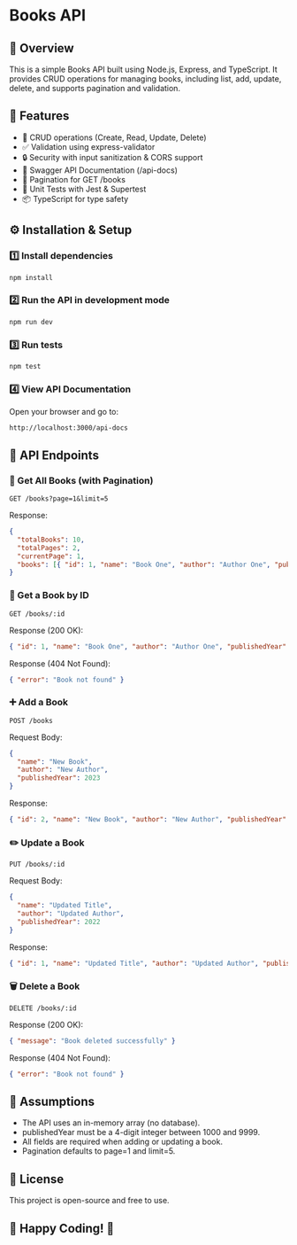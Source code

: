 # Books API

## 📌 Overview

This is a simple Books API built using Node.js, Express, and TypeScript. It provides CRUD operations for managing books, including list, add, update, delete, and supports pagination and validation.

## 🚀 Features

- 📄 CRUD operations (Create, Read, Update, Delete)
- ✅ Validation using express-validator
- 🔒 Security with input sanitization & CORS support
- 📖 Swagger API Documentation (/api-docs)
- 📌 Pagination for GET /books
- 🎯 Unit Tests with Jest & Supertest
- 📦 TypeScript for type safety

## ⚙️ Installation & Setup

### 1️⃣ Install dependencies

```
npm install
```

### 2️⃣ Run the API in development mode

```
npm run dev
```

### 3️⃣ Run tests

```
npm test
```

### 4️⃣ View API Documentation

Open your browser and go to:

```
http://localhost:3000/api-docs
```

## 📌 API Endpoints

### 📖 Get All Books (with Pagination)

`GET /books?page=1&limit=5`

Response:

```json
{
  "totalBooks": 10,
  "totalPages": 2,
  "currentPage": 1,
  "books": [{ "id": 1, "name": "Book One", "author": "Author One", "publishedYear": 2020 }]
}
```

### 📘 Get a Book by ID

`GET /books/:id`

Response (200 OK):

```json
{ "id": 1, "name": "Book One", "author": "Author One", "publishedYear": 2020 }
```

Response (404 Not Found):

```json
{ "error": "Book not found" }
```

### ➕ Add a Book

`POST /books`

Request Body:

```json
{
  "name": "New Book",
  "author": "New Author",
  "publishedYear": 2023
}
```

Response:

```json
{ "id": 2, "name": "New Book", "author": "New Author", "publishedYear": 2023 }
```

### ✏️ Update a Book

`PUT /books/:id`

Request Body:

```json
{
  "name": "Updated Title",
  "author": "Updated Author",
  "publishedYear": 2022
}
```

Response:

```json
{ "id": 1, "name": "Updated Title", "author": "Updated Author", "publishedYear": 2022 }
```

### 🗑️ Delete a Book

`DELETE /books/:id`

Response (200 OK):

```json
{ "message": "Book deleted successfully" }
```

Response (404 Not Found):

```json
{ "error": "Book not found" }
```

## 🎯 Assumptions

- The API uses an in-memory array (no database).
- publishedYear must be a 4-digit integer between 1000 and 9999.
- All fields are required when adding or updating a book.
- Pagination defaults to page=1 and limit=5.

## 📜 License

This project is open-source and free to use.

## 🚀 Happy Coding! 🎉
